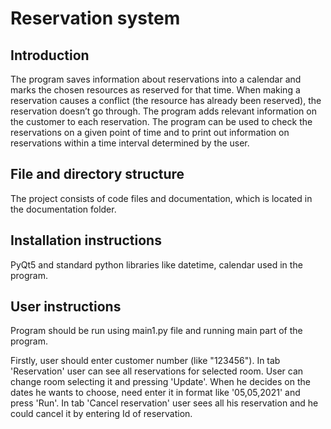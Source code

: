 # Reservation system

## Introduction

The program saves information about reservations into a calendar and marks the chosen resources as reserved for that time. When making a reservation causes a conflict (the resource has already been reserved), the reservation doesn’t go through. The program adds relevant information on the customer to each reservation. The program can be used to check the reservations on a given point of time and to print out information on reservations within a time interval determined by the user.

## File and directory structure

The project consists of code files and documentation, which is located in the documentation folder.

## Installation instructions

PyQt5 and standard python libraries like datetime, calendar used in the program.

## User instructions

Program should be run using main1.py file and running main part of the program.

Firstly, user should enter customer number (like "123456"). In tab 'Reservation' user can see all reservations for selected room.
User can change room selecting it and pressing 'Update'. When he decides on the dates he wants to choose, need enter it in format like '05,05,2021' and press 'Run'.
In tab 'Cancel reservation' user sees all his reservation and he could cancel it by entering Id of reservation.